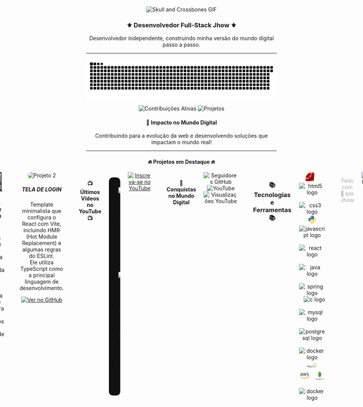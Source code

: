 <div style="text-align: center;" align="center">
  <!-- GIF -->
    <img src="https://raw.githubusercontent.com/Tarikul-Islam-Anik/Animated-Fluent-Emojis/master/Emojis/People%20with%20professions/Technologist%20Light%20Skin%20Tone.png" alt="Skull and Crossbones GIF" width="90">

  <h3>⚜️ Desenvolvedor Full-Stack Jhow ⚜️</h3>
  <p>Desenvolvedor independente, construindo minha versão do mundo digital passo a passo.</p>

  <hr>

  <!-- Nova Seção Inovadora -->
  <div>
    <!-- Visualização do GitHub Contribution Snake -->
    <picture align="center">
      <source media="(prefers-color-scheme: dark)" srcset="https://raw.githubusercontent.com/xjhowx-upgrates/xjhowx-upgrates/output/github-contribution-grid-snake-dark.svg">
      <source media="(prefers-color-scheme: light)" srcset="https://raw.githubusercontent.com/xjhowx-upgrates/xjhowx-upgrates/output/github-contribution-grid-snake.svg">
      <img src="https://raw.githubusercontent.com/xjhowx-upgrates/xjhowx-upgrates/output/github-contribution-grid-snake.svg" alt="GitHub Contribution Snake">
    </picture>
  
   <div style="margin-top: 10px;">
      <img src="https://img.shields.io/badge/Contribuições-Ativas-brightgreen?style=for-the-badge&logo=github" alt="Contribuições Ativas">
      <img src="https://img.shields.io/badge/Projetos-20-blue?style=for-the-badge" alt="Projetos">
    </div>
  </div>

<h4>🚀 Impacto no Mundo Digital</h4>
  <p>Contribuindo para a evolução da web e desenvolvendo soluções que impactam o mundo real!</p>
  
  <hr>

  <h4>🔥 Projetos em Destaque 🔥</h4>
  <div style="display: flex; justify-content: center; gap: 20px;">
    
<div style="text-align: center;">

  <img src="https://raw.githubusercontent.com/xjhowx-upgrates/Portifolio-Tattoo-Studio-00/main/PC.png" alt="Projeto 1" style="border-radius: 8px; width: 150px;">
  <h5><b>WebSite - Estúdio de Tatuagem</b></h5>
  <p>Landing page para estúdio de tatuagem!<br> 
    Esta página foi desenvolvida para oferecer uma experiência imersiva e intuitiva para clientes interessados em tatuagens de qualidade</p>
  <a href="https://github.com/xjhowx-upgrates/Portifolio-Tattoo-Studio-01" target="_blank">
    <img src="https://img.shields.io/badge/Ver%20no%20GitHub-blue?style=for-the-badge&logo=github" alt="Ver no GitHub">
  </a>
</div>
<br>
<br>
<div style="text-align: center;">

  <img src="https://app.cakto.com.br/logo/green-text-logo-transparent-background-login.png" alt="Projeto 2" style="border-radius: 8px; width: 150px;">
  <h5><b>TELA DE LOGIN</b></h5>
  <p>Template minimalista que configura o React com Vite, incluindo HMR (Hot Module Replacement) e algumas regras do ESLint.<br> 
    Ele utiliza TypeScript como a principal linguagem de desenvolvimento.</p>
  <a href="https://github.com/xjhowx-upgrates/Cakto-Login" target="_blank">
    <img src="https://img.shields.io/badge/Ver%20no%20GitHub-blue?style=for-the-badge&logo=github" alt="Ver no GitHub">
  </a>
</div>
  <hr>

  <h4>📺 Últimos Vídeos no YouTube 📺</h4>
  <table align="center" style="background-color:#111111; padding: 15px; border-radius: 10px;">
    <tr>
      <td style="padding: 10px;">
        <a href="https://youtu.be/IobwwOUJkFk" target="_blank">
          <img src="https://i.ytimg.com/vi/IobwwOUJkFk/hqdefault.jpg?sqp=-oaymwFBCNACELwBSFryq4qpAzMIARUAAIhCGAHYAQHiAQoIGBACGAY4AUAB8AEB-AH-CYAC0AWKAgwIABABGGUgZShlMA8=&rs=AOn4CLBLWstB5mKeMutTuIi6_6U1XRLIww" width="280" alt="Título do Vídeo 1">
        </a>
        <br>
        <strong>🎯 Você Não Vai Acreditar Neste Truque! 🚀</strong>
        <br>
        63K views - 3 meses
      </td>
      <td style="padding: 10px;">
        <a href="https://youtu.be/IobwwOUJkFk" target="_blank">
          <img src="https://i.ytimg.com/vi/IobwwOUJkFk/hqdefault.jpg?sqp=-oaymwFBCNACELwBSFryq4qpAzMIARUAAIhCGAHYAQHiAQoIGBACGAY4AUAB8AEB-AH-CYAC0AWKAgwIABABGGUgZShlMA8=&rs=AOn4CLBLWstB5mKeMutTuIi6_6U1XRLIww" width="280" alt="Título do Vídeo 2">
        </a>
        <br>
        <strong>🔥 5 Dicas de Programação Que Você Deve Saber!</strong>
        <br>
        48K views - 1 mês
      </td>
      <td style="padding: 10px;">
        <a href="https://youtu.be/IobwwOUJkFk" target="_blank">
          <img src="https://i.ytimg.com/vi/IobwwOUJkFk/hqdefault.jpg?sqp=-oaymwFBCNACELwBSFryq4qpAzMIARUAAIhCGAHYAQHiAQoIGBACGAY4AUAB8AEB-AH-CYAC0AWKAgwIABABGGUgZShlMA8=&rs=AOn4CLBLWstB5mKeMutTuIi6_6U1XRLIww" width="280" alt="Título do Vídeo 3">
        </a>
        <br>
        <strong>🛠️ Como Criar Seu Primeiro Site Em 10 Minutos</strong>
        <br>
        25K views - 2 semanas
      </td>
    </tr>
    <tr>
      <td style="padding: 10px;">
        <a href="https://youtu.be/IobwwOUJkFk" target="_blank">
          <img src="https://i.ytimg.com/vi/IobwwOUJkFk/hqdefault.jpg?sqp=-oaymwFBCNACELwBSFryq4qpAzMIARUAAIhCGAHYAQHiAQoIGBACGAY4AUAB8AEB-AH-CYAC0AWKAgwIABABGGUgZShlMA8=&rs=AOn4CLBLWstB5mKeMutTuIi6_6U1XRLIww" width="280" alt="Título do Vídeo 4">
        </a>
        <br>
        <strong>💻 Tutorial Completo de ReactJS para Iniciantes</strong>
        <br>
        89K views - 1 mês
      </td>
      <td style="padding: 10px;">
        <a href="https://youtu.be/IobwwOUJkFk" target="_blank">
          <img src="https://i.ytimg.com/vi/IobwwOUJkFk/hqdefault.jpg?sqp=-oaymwFBCNACELwBSFryq4qpAzMIARUAAIhCGAHYAQHiAQoIGBACGAY4AUAB8AEB-AH-CYAC0AWKAgwIABABGGUgZShlMA8=&rs=AOn4CLBLWstB5mKeMutTuIi6_6U1XRLIww" width="280" alt="Título do Vídeo 5">
        </a>
        <br>
        <strong>🚀 Como Melhorar Sua Performance no Coding Challenge</strong>
        <br>
        12K views - 5 dias
      </td>
      <td style="padding: 10px;">
        <a href="https://youtu.be/IobwwOUJkFk" target="_blank">
          <img src="https://i.ytimg.com/vi/IobwwOUJkFk/hqdefault.jpg?sqp=-oaymwFBCNACELwBSFryq4qpAzMIARUAAIhCGAHYAQHiAQoIGBACGAY4AUAB8AEB-AH-CYAC0AWKAgwIABABGGUgZShlMA8=&rs=AOn4CLBLWstB5mKeMutTuIi6_6U1XRLIww" width="280" alt="Título do Vídeo 6">
        </a>
        <br>
        <strong>📈 Dicas de SEO para Desenvolvedores</strong>
        <br>
        18K views - 2 semanas
      </td>
    </tr>
  </table>

  <a href="https://www.youtube.com/@canal.do.xjhowx" target="_blank">
    <img src="https://img.shields.io/badge/Youtube-Subscribe-red?style=for-the-badge&logo=youtube" alt="Inscreva-se no YouTube" />
  </a>

  <hr>

  <h4>🌟 Conquistas no Mundo Digital</h4>
  <div>
    <img src="https://img.shields.io/badge/Seguidores%20GitHub-500-orange?style=for-the-badge" alt="Seguidores GitHub">
    <img src="https://img.shields.io/badge/YouTube-500K-red?style=for-the-badge&logo=youtube" alt="YouTube">
    <img src="https://img.shields.io/badge/Visualizações%20YouTube-10M-blue?style=for-the-badge" alt="Visualizações YouTube">
  </div>

  <hr>

  <h3 align="center">📚 Tecnologias e Ferramentas 📚</h3>
  <div align="center">
    <!-- Icons -->
    <img src="https://raw.githubusercontent.com/devicons/devicon/master/icons/ruby/ruby-original.svg" height="25" alt="ruby logo" />
    <img width="8" />
    <img src="https://cdn.jsdelivr.net/gh/devicons/devicon/icons/html5/html5-original.svg" height="25" alt="html5 logo" />
    <img width="8" />
    <img src="https://cdn.jsdelivr.net/gh/devicons/devicon/icons/css3/css3-original.svg" height="25" alt="css3 logo" />
    <img width="8" />
    <img src="https://raw.githubusercontent.com/devicons/devicon/master/icons/python/python-original.svg" height="25" alt="python logo" />
    <img width="8" />
    <img src="https://cdn.jsdelivr.net/gh/devicons/devicon/icons/javascript/javascript-plain.svg" height="25" alt="javascript logo" />
    <img width="8" />
    <img src="https://cdn.jsdelivr.net/gh/devicons/devicon/icons/react/react-original.svg" height="25" alt="react logo" />
    <img width="8" />
    <img src="https://cdn.jsdelivr.net/gh/devicons/devicon/icons/java/java-original.svg" height="25" alt="java logo" />
    <img width="8" />
    <img src="https://cdn.jsdelivr.net/gh/devicons/devicon/icons/spring/spring-original.svg" height="25" alt="spring logo" />
    <img width="8" />
    <img src="https://cdn.jsdelivr.net/gh/devicons/devicon/icons/c/c-original.svg" height="25" alt="c logo" />
    <img width="8" />
    <img src="https://cdn.jsdelivr.net/gh/devicons/devicon/icons/mysql/mysql-original.svg" height="25" alt="mysql logo" />
    <img width="8" />
    <img src="https://cdn.jsdelivr.net/gh/devicons/devicon/icons/postgresql/postgresql-original.svg" height="25" alt="postgresql logo" />
    <img width="8" />
    <img src="https://cdn.jsdelivr.net/gh/devicons/devicon/icons/docker/docker-original.svg" height="25" alt="docker logo" />
    <img width="8" />
    <img src="https://raw.githubusercontent.com/devicons/devicon/master/icons/mysql/mysql-original-wordmark.svg" height="25" alt="docker logo" />
    <img width="8" />
    <img src="https://raw.githubusercontent.com/devicons/devicon/master/icons/amazonwebservices/amazonwebservices-original-wordmark.svg" height="25" alt="docker logo" />
    <img width="8" />
    <img src="https://raw.githubusercontent.com/devicons/devicon/master/icons/mongodb/mongodb-original-wordmark.svg" height="25" alt="docker logo" />
    <img width="8" />
    <img src="https://www.vectorlogo.zone/logos/git-scm/git-scm-icon.svg" height="25" alt="docker logo" />
  </div>

  <hr>

  <footer>
    <p style="text-align: center; color: #aaa;">Feito com 🧠 por Jhow</p>
  </footer>

  <img src="https://raw.githubusercontent.com/Tarikul-Islam-Anik/Animated-Fluent-Emojis/master/Emojis/Smilies/Skull%20and%20Crossbones.png" alt="Skull and Crossbones GIF" width="100">

</div>
